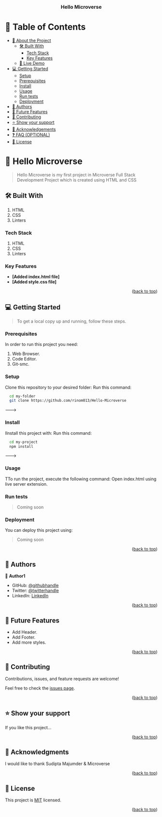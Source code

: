 <a name="readme-top"></a>
<div align="center">
  <!-- You are encouraged to replace this logo with your own! Otherwise you can also remove it. -->
  <br/>

  <h3><b>Hello Microverse</b></h3>

</div>

# 📗 Table of Contents

- [📖 About the Project](#about-project)
  - [🛠 Built With](#built-with)
    - [Tech Stack](#tech-stack)
    - [Key Features](#key-features)
  - [🚀 Live Demo](#live-demo)
- [💻 Getting Started](#getting-started)
  - [Setup](#setup)
  - [Prerequisites](#prerequisites)
  - [Install](#install)
  - [Usage](#usage)
  - [Run tests](#run-tests)
  - [Deployment](#deployment)
- [👥 Authors](#authors)
- [🔭 Future Features](#future-features)
- [🤝 Contributing](#contributing)
- [⭐️ Show your support](#support)
- [🙏 Acknowledgements](#acknowledgements)
- [❓ FAQ (OPTIONAL)](#faq)
- [📝 License](#license)

<!-- PROJECT DESCRIPTION -->

# 📖 Hello Microverse <a name="about-project"></a>

> Hello Microverse is my first project in Microverse Full Stack Development Project which is created using HTML and CSS 


## 🛠 Built With <a name="built-with"></a>
1. HTML
2. CSS
3. Linters
### Tech Stack <a name="tech-stack"></a>
1. HTML
2. CSS
3. Linters

### Key Features <a name="key-features"></a>

- **[Added index.html file]**
- **[Added style.css file]**

<p align="right">(<a href="#readme-top">back to top</a>)</p>

## 💻 Getting Started <a name="getting-started"></a>

> To get a local copy up and running, follow these steps.

### Prerequisites


In order to run this project you need:
1. Web Browser.
2. Code Editor.
3. Git-smc.
### Setup

Clone this repository to your desired folder:
Run this command:
```sh
  cd my-folder
  git clone https://github.com/rinom013/Hello-Microverse
```
--->

### Install

IInstall this project with:
Run this command:
```sh
  cd my-project
  npm install
```
--->

### Usage

TTo run the project, execute the following command:
Open index.html using live server extension.
### Run tests
>Coming soon

### Deployment

You can deploy this project using:
>Coming soon

<p align="right">(<a href="#readme-top">back to top</a>)</p>

<!-- AUTHORS -->

## 👥 Authors <a name="authors"></a>

👤 **Author1**

- GitHub: [@githubhandle](https://github.com/rinom013)
- Twitter: [@twitterhandle](https://twitter.com/twitterhandle)
- LinkedIn: [LinkedIn](https://www.linkedin.com/in/md-moniruzzaman-ba193229/)


<p align="right">(<a href="#readme-top">back to top</a>)</p>

## 🔭 Future Features <a name="future-features"></a>

-  Add Header.
-  Add Footer.
-  Add more styles.

<p align="right">(<a href="#readme-top">back to top</a>)</p>


## 🤝 Contributing <a name="contributing"></a>

Contributions, issues, and feature requests are welcome!

Feel free to check the [issues page](../../issues/).

<p align="right">(<a href="#readme-top">back to top</a>)</p>

<!-- SUPPORT -->

## ⭐️ Show your support <a name="support"></a>

If you like this project...

<p align="right">(<a href="#readme-top">back to top</a>)</p>

<!-- ACKNOWLEDGEMENTS -->

## 🙏 Acknowledgments <a name="acknowledgements"></a>

I would like to thank Sudipta Majumder & Microverse

<p align="right">(<a href="#readme-top">back to top</a>)</p>


<!-- LICENSE -->

## 📝 License <a name="LICENSE"></a>

<p>This project is
<a href="https://github.com/rinom013/Hello-Microverse-Project/blob/main/LICENSE">MIT</a>
licensed.
  </p>

<p align="right">(<a href="#readme-top">back to top</a>)</p>
